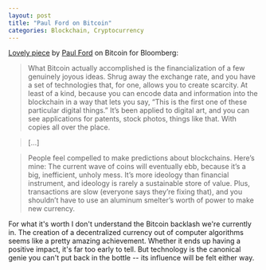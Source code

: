 ```yaml
---
layout: post
title: "Paul Ford on Bitcoin"
categories: Blockchain, Cryptocurrency
---
```


[Lovely piece](https://www.bloomberg.com/news/features/2018-03-09/bitcoin-is-ridiculous-blockchain-is-dangerous-paul-ford) by [Paul Ford](https://twitter.com/ftrain) on Bitcoin for Bloomberg:

> What Bitcoin actually accomplished is the financialization of a few genuinely joyous ideas. Shrug away the exchange rate, and you have a set of technologies that, for one, allows you to create scarcity. At least of a kind, because you can encode data and information into the blockchain in a way that lets you say, “This is the first one of these particular digital things.” It’s been applied to digital art, and you can see applications for patents, stock photos, things like that. With copies all over the place.

> [...]

> People feel compelled to make predictions about blockchains. Here’s mine: The current wave of coins will eventually ebb, because it’s a big, inefficient, unholy mess. It’s more ideology than financial instrument, and ideology is rarely a sustainable store of value. Plus, transactions are slow (everyone says they’re fixing that), and you shouldn’t have to use an aluminum smelter’s worth of power to make new currency.

For what it's worth I don't understand the Bitcoin backlash we're currently in. The creation of a decentralized currency out of computer algorithms seems like a pretty amazing achievement. Whether it ends up having a positive impact, it's far too early to tell. But technology is the canonical genie you can't put back in the bottle -- its influence will be felt either way.